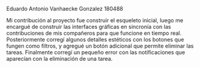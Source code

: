 Eduardo Antonio Vanhaecke Gonzalez 180488

Mi contribución al proyecto fue construir el esqueleto inicial, luego me encargué de construir las interfaces gráficas en sincronía con las contribuciones de mis compañeros para que funcione en tiempo real.
Posteriormente corregí algunos detalles estéticos con los botones que fungen como filtros, y agregué un botón adicional que permite eliminar las tareas.
Finalmente corregí un pequeño error con las notificaciones que aparecían con la eliminación de una tarea.

